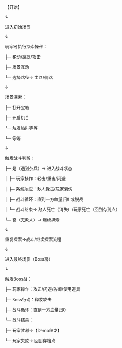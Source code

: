 【开始】

↓

进入初始场景

↓

玩家可执行探索操作：

├─ 移动/跳跃/攻击

├─ 场景互动

└─ 选择路径→ 主路/侧路

↓

场景探索：

├─ 打开宝箱

├─ 开启机关

└─ 触发陷阱等等

└─ 等等

↓

触发战斗判断：

├─ 是（遇到杂兵）→ 进入战斗状态

│ ├─ 玩家操作：轻击/重击/闪避

│ ├─ 系统响应：敌人受击/玩家受伤

│ ├─ 战斗循环：直到一方血量归0 或脱战

│ └─ 战斗结束→ 敌人死亡（消失）/玩家死亡（回到存到点）

└─ 否（无敌人）→ 继续探索

↓

重复探索→战斗/继续探索流程

↓

进入最终场景（Boss房）

↓

触发Boss战：

├─ 玩家操作：攻击/闪避/防御/使用道具

├─ Boss行动：释放攻击

├─ 战斗循环：直到一方血量归0

└─ 战斗结果：

├─ 玩家胜利→【Demo结束】

└─ 玩家失败→ 回到存档点